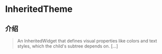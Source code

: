 # InheritedTheme

## 介绍

> An InheritedWidget that defines visual properties like colors and text styles, which the child's subtree depends on. [...]
